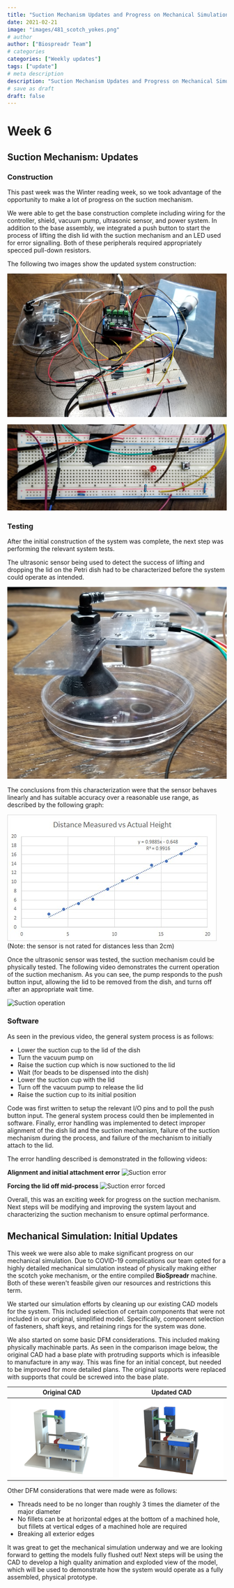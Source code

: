 ```yaml
---
title: "Suction Mechanism Updates and Progress on Mechanical Simulation"
date: 2021-02-21
image: "images/481_scotch_yokes.png"
# author
author: ["Biospreadr Team"]
# categories
categories: ["Weekly updates"]
tags: ["update"]
# meta description
description: "Suction Mechanism Updates and Progress on Mechanical Simulation"
# save as draft
draft: false
---
```


# Week 6

## Suction Mechanism: Updates

### Construction

This past week was the Winter reading week, so we took advantage of the opportunity to make a lot of progress on the suction mechanism.

We were able to get the base construction complete including wiring for the controller, shield, vacuum pump, ultrasonic sensor, and power system. In addition to the base assembly, we integrated a push button to start the process of lifting the dish lid with the suction mechanism and an LED used for error signalling. Both of these peripherals required appropriately specced pull-down resistors.

The following two images show the updated system construction:

![Suction overview](/images/wk3-suction-overview.jpg)

![Suction wiring](/images/wk3-suction-wiring.jpg)

### Testing

After the initial construction of the system was complete, the next step was performing the relevant system tests.

The ultrasonic sensor being used to detect the success of lifting and dropping the lid on the Petri dish had to be characterized before the system could operate as intended.

![Suction cup and dish](/images/wk3-suction-cupanddish.jpg)

The conclusions from this characterization were that the sensor behaves linearly and has suitable accuracy over a reasonable use range, as described by the following graph:

![Sensor graph](/images/482-sensor-graph.jpg)
(Note: the sensor is not rated for distances less than 2cm)

Once the ultrasonic sensor was tested, the suction mechanism could be physically tested. The following video demonstrates the current operation of the suction mechanism. As you can see, the pump responds to the push button input, allowing the lid to be removed from the dish, and turns off after an appropriate wait time.

![Suction operation](https://media.giphy.com/media/2LLg5FPz1tQl7gIna5/giphy.gif)

### Software

As seen in the previous video, the general system process is as follows:

- Lower the suction cup to the lid of the dish
- Turn the vacuum pump on
- Raise the suction cup which is now suctioned to the lid
- Wait (for beads to be dispensed into the dish)
- Lower the suction cup with the lid
- Turn off the vacuum pump to release the lid
- Raise the suction cup to its initial position

Code was first written to setup the relevant I/O pins and to poll the push button input. The general system process could then be implemented in software. Finally, error handling was implemented to detect improper alignment of the dish lid and the suction mechanism, failure of the suction mechanism during the process, and failure of the mechanism to initially attach to the lid.

The error handling described is demonstrated in the following videos:

**Alignment and initial attachment error**
![Suction error](https://media.giphy.com/media/ymYyspDihJIDFyxg82/giphy.gif)

**Forcing the lid off mid-process**
![Suction error forced](https://media.giphy.com/media/6hRtBTwRIiMeW9G2dC/giphy.gif)

Overall, this was an exciting week for progress on the suction mechanism. Next steps will be modifying and improving the system layout and characterizing the suction mechanism to ensure optimal performance.

## Mechanical Simulation: Initial Updates

This week we were also able to make significant progress on our mechanical simulation. Due to COVID-19 complications our team opted for a highly detailed mechanical simulation instead of physically making either the scotch yoke mechanism, or the entire compiled **BioSpreadr** machine. Both of these weren't feasbile given our resources and restrictions this term.

We started our simulation efforts by cleaning up our existing CAD models for the system. This included selection of certain components that were not included in our original, simplified model. Specifically, component selection of fasteners, shaft keys, and retaining rings for the system was done.

We also started on some basic DFM considerations. This included making physically machinable parts. As seen in the comparison image below, the original CAD had a base plate with protruding supports which is infeasible to manufacture in any way. This was fine for an initial concept, but needed to be improved for more detailed plans. The original supports were replaced with supports that could be screwed into the base plate.

|             **Original CAD**             |             **Updated CAD**              |
| :--------------------------------------: | :--------------------------------------: |
| ![Old supports](/images/wk4-cad-old.png) | ![New supports](/images/wk4-cad-new.png) |

Other DFM considerations that were made were as follows:

- Threads need to be no longer than roughly 3 times the diameter of the major diameter
- No fillets can be at horizontal edges at the bottom of a machined hole, but fillets at vertical edges of a machined hole are required
- Breaking all exterior edges

It was great to get the mechanical simulation underway and we are looking forward to getting the models fully flushed out! Next steps will be using the CAD to develop a high quality animation and exploded view of the model, which will be used to demonstrate how the system would operate as a fully assembled, physical prototype.
